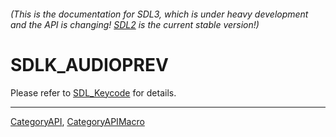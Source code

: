 ###### (This is the documentation for SDL3, which is under heavy development and the API is changing! [SDL2](https://wiki.libsdl.org/SDL2/) is the current stable version!)
# SDLK_AUDIOPREV

Please refer to [SDL_Keycode](SDL_Keycode) for details.

----
[CategoryAPI](CategoryAPI), [CategoryAPIMacro](CategoryAPIMacro)

